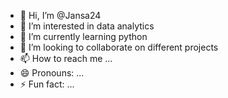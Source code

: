 - 👋 Hi, I’m @Jansa24
- 👀 I’m interested in data analytics
- 🌱 I’m currently learning python
- 💞️ I’m looking to collaborate on different projects
- 📫 How to reach me ...
- 😄 Pronouns: ...
- ⚡ Fun fact: ...

<!---
Jansa24/Jansa24 is a ✨ special ✨ repository because its `README.md` (this file) appears on your GitHub profile.
You can click the Preview link to take a look at your changes.
--->
